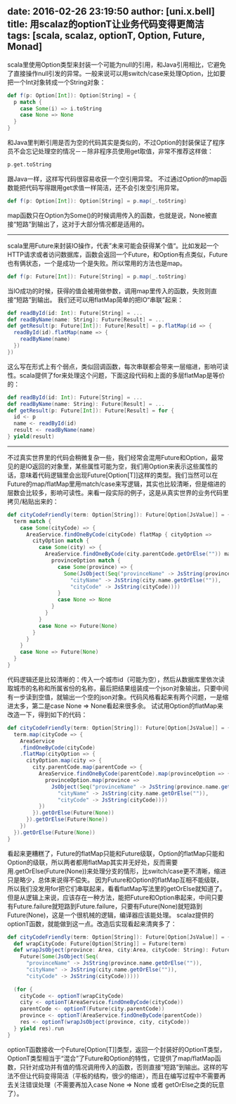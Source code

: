 date: 2016-02-26 23:19:50
author: [uni.x.bell]
title: 用scalaz的optionT让业务代码变得更简洁
tags: [scala, scalaz, optionT, Option, Future, Monad]
---

scala里使用Option类型来封装一个可能为null的引用，和Java引用相比，它避免了直接操作null引发的异常。一般来说可以用switch/case来处理Option，比如要把一个Int对象转成一个String对象：
```scala
def f(p: Option[Int]): Option[String] = {
  p match {
    case Some(i) => i.toString
    case None => None
  }
}
```
和Java里判断引用是否为空的代码其实是类似的，不过Option的封装保证了程序员不会忘记处理空的情况－－除非程序员使用get取值，非常不推荐这样做：
```scala
p.get.toString
```
跟Java一样，这样写代码很容易收获一个空引用异常。
不过通过Option的map函数能把代码写得跟用get求值一样简洁，还不会引发空引用异常。
```scala
def f(p: Option[Int]): Option[String] = p.map(_.toString)
```
map函数只在Option为Some()的时候调用传入的函数，也就是说，None被直接“短路”到输出了，这对于大部分情况都是适用的。

---

scala里用Future来封装IO操作，代表”未来可能会获得某个值“。比如发起一个HTTP请求或者访问数据库，函数会返回一个Future，和Option有点类似，Future也有俩状态，一个是成功一个是失败。所以常用的方法也是map。
```scala
def f(p: Future[Int]): Future[String] = p.map(_.toString)
```
当IO成功的时候，获得的值会被用做参数，调用map里传入的函数，失败则直接“短路”到输出。
我们还可以用flatMap简单的把IO“串联”起来：
```scala
def readById(id: Int): Future[String] = ...
def readByName(name: String): Future[Result] = ...
def getResult(p: Future[Int]): Future[Result] = p.flatMap(id => {
  readById(id).flatMap(name => {
    readByName(name)
  })
})
```
这么写在形式上有个弱点，类似回调函数，每次串联都会带来一层缩进，影响可读性。scala提供了for来处理这个问题，下面这段代码和上面的多层flatMap是等价的：
```scala
def readById(id: Int): Future[String] = ...
def readByName(name: String): Future[Result] = ...
def getResult(p: Future[Int]): Future[Result] = for {
  id <- p
  name <- readById(id)
  result <- readByName(name)
} yield(result)
```

---

不过真实世界里的代码会稍微复杂一些，我们经常会混用Future和Option，最常见的是IO返回的对象里，某些属性可能为空，我们用Option来表示这些属性的话，意味着代码逻辑里会出现Future[Option[T]]这样的类型。我们当然可以在Future的map/flatMap里用match/case来写逻辑，其实也比较清晰，但是缩进的层数会比较多，影响可读性。来看一段实际的例子，这是从真实世界的业务代码里拷贝/粘贴出来的：
```scala
def cityCodeFriendly(term: Option[String]): Future[Option[JsValue]] = {
  term match {
    case Some(cityCode) => {
      AreaService.findOneByCode(cityCode) flatMap { cityOption =>
        cityOption match {
          case Some(city) => {
            AreaService.findOneByCode(city.parentCode.getOrElse("")) map { provinceOption =>
              provinceOption match {
                case Some(province) => {
                  Some(JsObject(Seq("provinceName" -> JsString(province.name.getOrElse("")),
                    "cityName" -> JsString(city.name.getOrElse("")),
                    "cityCode" -> JsString(cityCode))))
                }
                case None => None
              }
            }
          }
          case None => Future(None)
        }
      }
    }
    case None => Future(None)
  }
}
```
代码逻辑还是比较清晰的：传入一个城市id（可能为空），然后从数据库里依次读取城市的名称和所属省份的名称，最后把结果组装成一个json对象输出，只要中间有一步读到空值，就输出一个空的json对象。代码风格看起来有两个问题，一是缩进太多，第二是case None => None看起来很多余。
试试用Option的flatMap来改造一下，得到如下的代码：
```scala
def cityCodeFriendly(term: Option[String]): Future[Option[JsValue]] = {
  term.map(cityCode => {
    AreaService
    .findOneByCode(cityCode)
    .flatMap(cityOption => {
      cityOption.map(city => {
        city.parentCode.map(parentCode => {
          AreaService.findOneByCode(parentCode).map(provinceOption => {
            provinceOption.map(province =>
              JsObject(Seq("provinceName" -> JsString(province.name.getOrElse("")),
                "cityName" -> JsString(city.name.getOrElse("")),
                "cityCode" -> JsString(cityCode))))
          })
        }).getOrElse(Future(None))
      }).getOrElse(Future(None))
    })
  }).getOrElse(Future(None))
}
```
看起来更糟糕了，Future的flatMap只能和Future级联，Option的flatMap只能和Option的级联，所以两者都用flatMap其实并无好处，反而需要用.getOrElse(Future(None))来处理分支的情形，比switch/case更不清晰，缩进只是略少，总体来说得不偿失。
因为Future和Option的flatMap互相不能级联，所以我们没发用for把它们串联起来，看看flatMap写法里的getOrElse就知道了。
但是从逻辑上来说，应该存在一种方法，能把Future和Option串起来，中间只要有Future.failure就短路到Future.failure，只要有Future(None)就短路到Future(None)，这是一个很机械的逻辑，编译器应该能处理。
scalaz提供的optionT函数，就能做到这一点。改造后实现看起来清爽多了：
```scala
def cityCodeFriendly(term: Option[String]): Future[Option[JsValue]] = {
  def wrapCityCode: Future[Option[String]] = Future(term)
  def wrapJsObject(province: Area, city:Area, cityCode: String): Future[Option[JsValue]] = 
    Future(Some(JsObject(Seq(
      "provinceName" -> JsString(province.name.getOrElse("")),
      "cityName" -> JsString(city.name.getOrElse("")),
      "cityCode" -> JsString(cityCode)))))
      
  (for {
    cityCode <- optionT(wrapCityCode)
    city <- optionT(AreaService.findOneByCode(cityCode))
    parentCode <- optionT(Future(city.parentCode))
    province <- optionT(AreaService.findOneByCode(parentCode))
    res <- optionT(wrapJsObject(province, city, cityCode))
  } yield res).run
}
```
optionT函数接收一个Future[Option[T]]类型，返回一个封装好的OptionT类型，OptionT类型相当于“混合”了Future和Option的特性，它提供了map/flatMap函数，只针对成功并有值的情况调用传入的函数，否则直接“短路”到输出。这样的写法不但让代码变得简洁（平板的结构，很少的缩进），而且在编写过程中不需要再去关注错误处理（不需要再加入case None => None 或者 getOrElse之类的玩意了）。